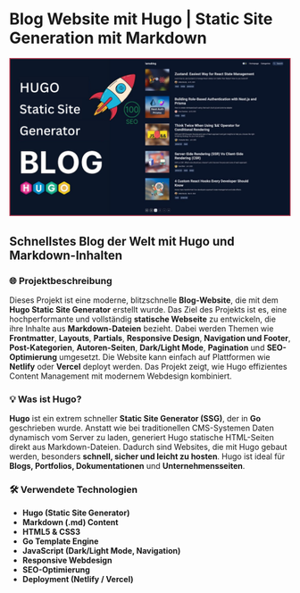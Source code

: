 # Blog Website mit Hugo | Static Site Generation mit Markdown

![Projektvorschau](https://github.com/ramazanozguven/31_Blog-Website-mit-Hugo/blob/a4ecd285e9b347ebe03f0531c87f561a563001f9/Projektvorschau.png)

## Schnellstes Blog der Welt mit Hugo und Markdown-Inhalten

### 🌐 Projektbeschreibung
Dieses Projekt ist eine moderne, blitzschnelle **Blog-Website**, die mit dem **Hugo Static Site Generator** erstellt wurde. Das Ziel des Projekts ist es, eine hochperformante und vollständig **statische Webseite** zu entwickeln, die ihre Inhalte aus **Markdown-Dateien** bezieht. Dabei werden Themen wie **Frontmatter**, **Layouts**, **Partials**, **Responsive Design**, **Navigation und Footer**, **Post-Kategorien**, **Autoren-Seiten**, **Dark/Light Mode**, **Pagination** und **SEO-Optimierung** umgesetzt. Die Website kann einfach auf Plattformen wie **Netlify** oder **Vercel** deployt werden. Das Projekt zeigt, wie Hugo effizientes Content Management mit modernem Webdesign kombiniert.

### 💡 Was ist Hugo?
**Hugo** ist ein extrem schneller **Static Site Generator (SSG)**, der in **Go** geschrieben wurde. Anstatt wie bei traditionellen CMS-Systemen Daten dynamisch vom Server zu laden, generiert Hugo statische HTML-Seiten direkt aus Markdown-Dateien. Dadurch sind Websites, die mit Hugo gebaut werden, besonders **schnell, sicher und leicht zu hosten**. Hugo ist ideal für **Blogs, Portfolios, Dokumentationen** und **Unternehmensseiten**.

### 🛠️ Verwendete Technologien
- **Hugo (Static Site Generator)**  
- **Markdown (.md) Content**  
- **HTML5 & CSS3**  
- **Go Template Engine**  
- **JavaScript (Dark/Light Mode, Navigation)**  
- **Responsive Webdesign**  
- **SEO-Optimierung**  
- **Deployment (Netlify / Vercel)**
